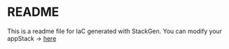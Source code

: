 # README
This is a readme file for IaC generated with StackGen.
You can modify your appStack -> [here](http://main.dev.stackgen.com/appstacks/386a9db3-6e14-47a6-8021-e4d428ba3dda)
